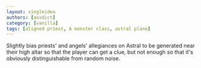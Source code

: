 ```yaml
---
layout: singleidea
authors: [aosdict]
category: [vanilla]
tags: [aligned priest, A monster class, astral plane]
---
```

Slightly bias priests' and angels' allegiances on Astral to be generated near their high altar so that the player can get a clue, but not enough so that it's obviously distinguishable from random noise.
